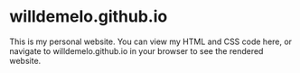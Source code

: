 # willdemelo.github.io
This is my personal website. You can view my HTML and CSS code here, or navigate to willdemelo.github.io in your browser to see the rendered website.
